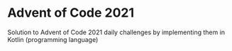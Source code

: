 # Advent of Code 2021

Solution to Advent of Code 2021 daily challenges by implementing them in Kotlin (programming language)
